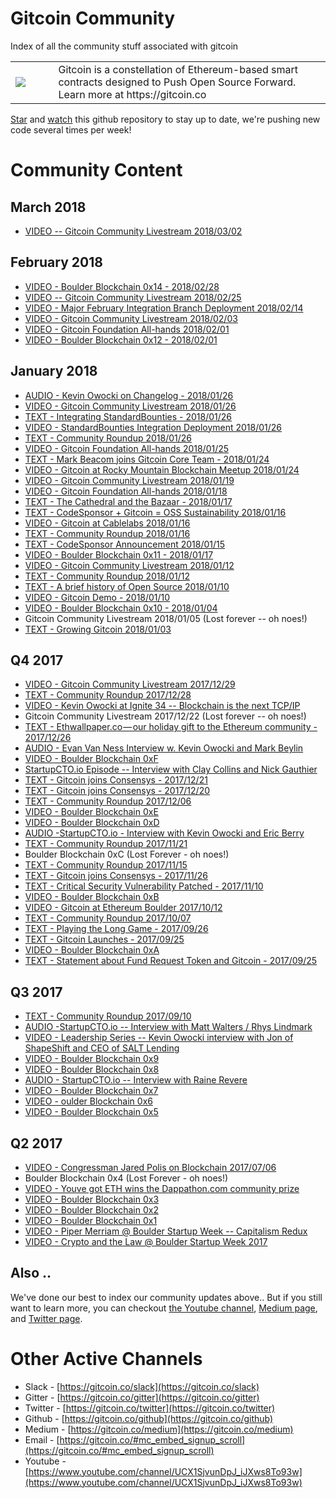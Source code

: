 # Gitcoin Community

Index of all the community stuff associated with gitcoin

<table>
<td width=100>
<img src='https://raw.githubusercontent.com/gitcoinco/gitcoinco/master/img/helmet.png'/>
</td>
<td width=800>
Gitcoin is a constellation of Ethereum-based smart contracts designed to Push Open Source Forward. Learn more at https://gitcoin.co
</td>
</table>

[Star](https://github.com/gitcoinco/community/stargazers) and [watch](https://github.com/gitcoinco/community/watchers) this github repository to stay up to date, we're pushing new code several times per week!

# Community Content

## March 2018

* [VIDEO -- Gitcoin Community Livestream 2018/03/02](https://consensys.zoom.us/recording/play/HziptnkD6ewt0vcQwffszaHYu0B5Pp17ws9Yh0cDxbe2t-t2p-6cLexRNFC0K8P1)


## February 2018 

* [VIDEO - Boulder Blockchain 0x14 - 2018/02/28](https://www.youtube.com/watch?v=fXiEVLq0_us)
* [VIDEO -- Gitcoin Community Livestream 2018/02/25](https://consensys.zoom.us/recording/play/wWo5UpEfo0PBw9eIONCuFWmw8ogidp5yCHqTLXSrv4B83PxfvLTZwG1iAHCMkKoo)
* [VIDEO - Major February Integration Branch Deployment 2018/02/14](https://consensys.zoom.us/recording/play/X65lvfTh_mmjLEVSttkHX4PGIaHw6EVkDu5fnncUAntsW5x_Nfh7BrNwZTKadGnE) 
* [VIDEO - Gitcoin Community Livestream 2018/02/03](https://consensys.zoom.us/recording/play/8mOR976itFEP3utmLP-6gwuR-kxn1bYFGU1CCEEU3vXjxn3BIzHEbxAcX2dzcvOM) 
* [VIDEO - Gitcoin Foundation All-hands 2018/02/01](https://consensys.zoom.us/recording/play/qjLyzVSsQdU8HPMmqzZCBXicuhsGidXwTZvgYbGylP7skN-GAwwKAP87DQwIaJ6e) 
* [VIDEO - Boulder Blockchain 0x12 - 2018/02/01](https://consensys.zoom.us/recording/play/7yzSl7zFPm3FILofNaKDY4MzvB-Wm4Kc65HeuX-o41QDEnC2pYK3OAvOw1mCuH9k)

## January 2018 

* [AUDIO - Kevin Owocki on Changelog - 2018/01/26](https://changelog.com/podcast/281)
* [VIDEO - Gitcoin Community Livestream 2018/01/26](https://consensys.zoom.us/recording/play/FBb9fz8lgFajGoJUXk_WEc8-nsnhcAcq5rFM4pwAnmORi-JzgOXGcWQI7t6q_I_J?autoplay=true) 
* [TEXT - Integrating StandardBounties - 2018/01/26](https://medium.com/gitcoin/integrating-standard-bounties-dc4cf62bf814)
* [VIDEO - StandardBounties Integration Deployment 2018/01/26](https://consensys.zoom.us/recording/play/xFkggkvk9Vcx1gjuq1LK12SH1WSVbnNhA_BfMiu1b01zLKP9iEvzwPPKh9aMA8Kd) 
* [TEXT - Community Roundup 2018/01/26](emails/2018.01.26.pdf) 
* [VIDEO - Gitcoin Foundation All-hands 2018/01/25](https://youtu.be/5Hkm8XnFw4k) 
* [TEXT - Mark Beacom joins Gitcoin Core Team - 2018/01/24](https://medium.com/gitcoin/mark-beacom-joins-gitcoin-core-team-16e71451714a)
* [VIDEO - Gitcoin at Rocky Mountain Blockchain Meetup 2018/01/24](https://youtu.be/Ygoiz7tAZjo) 
* [VIDEO - Gitcoin Community Livestream 2018/01/19](https://youtu.be/ZCHrtz4ItH4) 
* [VIDEO - Gitcoin Foundation All-hands 2018/01/18](https://youtu.be/mD2MAxkhhmU) 
* [TEXT - The Cathedral and the Bazaar - 2018/01/17](https://medium.com/gitcoin/the-cathedral-and-the-bazaar-5b97349fd53b)
* [TEXT - CodeSponsor + Gitcoin = OSS Sustainability 2018/01/16](https://medium.com/gitcoin/code-sponsor-gitcoin-oss-sustainability-5684c4adf4b4)
* [VIDEO - Gitcoin at Cablelabs 2018/01/16](https://youtu.be/LQYSZsYDe1M) 
* [TEXT - Community Roundup 2018/01/16](emails/2018.01.16.pdf) 
* [TEXT - CodeSponsor Announcement 2018/01/15](emails/2018.01.15.pdf) 
* [VIDEO - Boulder Blockchain 0x11 - 2018/01/17](https://www.youtube.com/watch?v=drZmA2oFTvk)
* [VIDEO - Gitcoin Community Livestream 2018/01/12](https://www.youtube.com/watch?v=PaDVPDvj-w0) 
* [TEXT - Community Roundup 2018/01/12](emails/2018.01.12.pdf) 
* [TEXT - A brief history of Open Source 2018/01/10](https://medium.com/gitcoin/a-brief-history-of-open-source-3928cb451767)
* [VIDEO - Gitcoin Demo - 2018/01/10](https://www.youtube.com/watch?v=7UE_ysCC4js) 
* [VIDEO - Boulder Blockchain 0x10 - 2018/01/04](https://www.youtube.com/watch?v=evitT6ACm9I)
* Gitcoin Community Livestream 2018/01/05 (Lost forever -- oh noes!)
* [TEXT - Growing Gitcoin 2018/01/03](https://medium.com/gitcoin/growing-gitcoin-c39f8520134d)

## Q4 2017 

* [VIDEO - Gitcoin Community Livestream 2017/12/29](https://www.youtube.com/watch?v=lv2zHss2s8c)
* [TEXT - Community Roundup 2017/12/28](emails/2017.12.28.pdf) 
* [VIDEO - Kevin Owocki at Ignite 34 -- Blockchain is the next TCP/IP](https://www.youtube.com/watch?v=eaIeFQd8h3k) 
* Gitcoin Community Livestream 2017/12/22 (Lost forever -- oh noes!)
* [TEXT - Ethwallpaper.co — our holiday gift to the Ethereum community - 2017/12/26](https://medium.com/gitcoin/ethwallpaper-co-our-holiday-gift-to-the-ethereum-community-88be026f64a9) 
* [AUDIO - Evan Van Ness Interview w. Kevin Owocki and Mark Beylin](https://thebitcoinpodcast.com/an-ethereum-podcast-episode-8/)
* [VIDEO - Boulder Blockchain 0xF](https://www.youtube.com/watch?v=ExmZlC24ZJY)
* [StartupCTO.io Episode -- Interview with Clay Collins and Nick Gauthier](https://startupcto.io/podcast/0-59-blockchain-is-like-sriracha-its-delicious-clay-collins-nick-gauthier-of-nomics-com/)
* [TEXT - Gitcoin joins Consensys - 2017/12/21](https://medium.com/gitcoin/ethdenver-request-for-project-proposals-9ed979dafbbe) 
* [TEXT - Gitcoin joins Consensys - 2017/12/20](https://medium.com/gitcoin/gitcoin-chrome-extension-enters-alpha-63f9bdf492e4) 
* [TEXT - Community Roundup 2017/12/06](emails/2017.12.06.pdf) 
* [VIDEO - Boulder Blockchain 0xE](https://www.youtube.com/watch?v=uSLdwhDw1Qw)
* [VIDEO - Boulder Blockchain 0xD](https://www.youtube.com/watch?v=Yk1LXnqkSSk)
* [AUDIO -StartupCTO.io - Interview with Kevin Owocki and Eric Berry](https://startupcto.io/podcast/0-57-sustaining-open-source-w-eric-berry-codesponsor-io/)
* [TEXT - Community Roundup 2017/11/21](emails/2017.11.21.pdf) 
* Boulder Blockchain 0xC (Lost Forever - oh noes!)
* [TEXT - Community Roundup 2017/11/15](emails/2017.11.15.pdf) 
* [TEXT - Gitcoin joins Consensys - 2017/11/26](https://medium.com/gitcoin/gitcoin-joins-consensys-announces-pilot-projects-bc1b9241d836) 
* [TEXT - Critical Security Vulnerability Patched - 2017/11/10](https://medium.com/gitcoin/critical-security-vulnerability-patched-2017-11-10-9472db340692) 
* [VIDEO - Boulder Blockchain 0xB](https://www.youtube.com/watch?v=5HAzGuRGN44)
* [VIDEO - Gitcoin at Ethereum Boulder 2017/10/12](https://www.youtube.com/watch?v=B5C9UM8n1rU)
* [TEXT - Community Roundup 2017/10/07](emails/2017.10.07.pdf) 
* [TEXT - Playing the Long Game - 2017/09/26](https://medium.com/gitcoin/playing-the-long-game-fbd78fb41de6) 
* [TEXT - Gitcoin Launches - 2017/09/25](https://medium.com/gitcoin/pushing-open-source-forward-for-the-web3-generation-26a5726902ea) 
* [VIDEO - Boulder Blockchain 0xA](https://www.youtube.com/watch?v=IZiQSgMroA4)
* [TEXT - Statement about Fund Request Token and Gitcoin - 2017/09/25](https://medium.com/gitcoin/statement-about-fundrequesttoken-gitcoin-d768170146bb) 

## Q3 2017 

* [TEXT - Community Roundup 2017/09/10](emails/2017.09.10.pdf) 
* [AUDIO -StartupCTO.io -- Interview with Matt Walters / Rhys Lindmark](https://startupcto.io/podcast/0-56-blockchain-nerdery-w-matt-walters-rhys-lindmark/)
* [VIDEO - Leadership Series -- Kevin Owocki interview with Jon of ShapeShift and CEO of SALT Lending](https://www.youtube.com/watch?v=vxmIOr0TCUM)
* [VIDEO - Boulder Blockchain 0x9](https://www.youtube.com/watch?v=VYULHYzXe7c)
* [VIDEO - Boulder Blockchain 0x8](https://www.youtube.com/watch?v=qpvOcct9K-U)
* [AUDIO - StartupCTO.io -- Interview with Raine Revere](https://startupcto.io/podcast/0-54-the-ethereum-ecosystem-w-raine-revere-lead-architect-at-prism/)
* [VIDEO - Boulder Blockchain 0x7](https://www.youtube.com/watch?v=CT49BvyiIlE)
* [VIDEO - oulder Blockchain 0x6](https://www.youtube.com/watch?v=BChp_jBB2Q0)
* [VIDEO - Boulder Blockchain 0x5](https://www.youtube.com/watch?v=GN7GdSlR8OI)

## Q2 2017 

* [VIDEO - Congressman Jared Polis on Blockchain 2017/07/06](https://www.youtube.com/watch?v=cUgDpcmTdCA)
* Boulder Blockchain 0x4 (Lost Forever - oh noes!)
* [VIDEO - Youve got ETH wins the Dappathon.com community prize](https://www.youtube.com/watch?v=dk_Qz_cwNVk)
* [VIDEO - Boulder Blockchain 0x3](https://www.youtube.com/watch?v=yzllb6OTUz4)
* [VIDEO - Boulder Blockchain 0x2](https://www.youtube.com/watch?v=9adyuj-0NC8)
* [VIDEO - Boulder Blockchain 0x1](https://www.youtube.com/watch?v=bC-oas5ckak)
* [VIDEO - Piper Merriam @ Boulder Startup Week -- Capitalism Redux](https://www.youtube.com/watch?v=zPoaMC1qNFY)
* [VIDEO - Crypto and the Law @ Boulder Startup Week 2017](https://www.youtube.com/watch?v=6RN0F2CmXPU)

## Also ..

We've done our best to index our community updates above.. But if you still want to learn more, you can checkout [the Youtube channel](https://www.youtube.com/channel/UCX1SjvunDpJ_iJXws8To93w), [Medium page](https://gitcoin.co/medium), and [Twitter page](https://gitcoin.co/twitter).

# Other Active Channels

* Slack - [https://gitcoin.co/slack](https://gitcoin.co/slack)
* Gitter - [https://gitcoin.co/gitter](https://gitcoin.co/gitter)
* Twitter - [https://gitcoin.co/twitter](https://gitcoin.co/twitter)
* Github - [https://gitcoin.co/github](https://gitcoin.co/github)
* Medium - [https://gitcoin.co/medium](https://gitcoin.co/medium)
* Email - [https://gitcoin.co/#mc_embed_signup_scroll](https://gitcoin.co/#mc_embed_signup_scroll)
* Youtube - [https://www.youtube.com/channel/UCX1SjvunDpJ_iJXws8To93w](https://www.youtube.com/channel/UCX1SjvunDpJ_iJXws8To93w)


<img src='https://ga-beacon.appspot.com/UA-102304388-1/gitcoinco/community' style='width:1px; height:1px;' >



